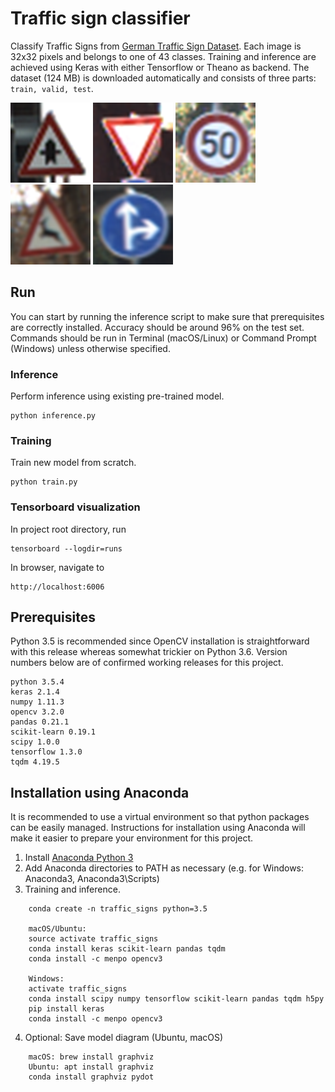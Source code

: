# Traffic sign classifier
Classify Traffic Signs from [German Traffic Sign Dataset](http://benchmark.ini.rub.de/?section=gtsrb&subsection=dataset).
Each image is 32x32 pixels and belongs to one of 43 classes. Training and inference are achieved using Keras with either Tensorflow or Theano as backend.
The dataset (124 MB) is downloaded automatically and consists of three parts: `train, valid, test`.

![70](examples/sign_00070.png)
![178](examples/sign_00178.png)
![195](examples/sign_00195.png)
![323](examples/sign_00323.png)
![987](examples/sign_00987.png)

## Run
You can start by running the inference script to make sure that prerequisites are correctly installed. Accuracy should be around 96% on the test set.
Commands should be run in Terminal (macOS/Linux) or Command Prompt (Windows) unless otherwise specified.

### Inference
Perform inference using existing pre-trained model.

    python inference.py

### Training
Train new model from scratch.

    python train.py
    
### Tensorboard visualization
In project root directory, run

    tensorboard --logdir=runs
    
In browser, navigate to
    
    http://localhost:6006

## Prerequisites

Python 3.5 is recommended since OpenCV installation is straightforward with this release whereas somewhat trickier on Python 3.6.
Version numbers below are of confirmed working releases for this project.

    python 3.5.4
    keras 2.1.4    
    numpy 1.11.3
    opencv 3.2.0
    pandas 0.21.1
    scikit-learn 0.19.1
    scipy 1.0.0
    tensorflow 1.3.0
    tqdm 4.19.5
    

## Installation using Anaconda
It is recommended to use a virtual environment so that python packages can be easily managed.
Instructions for installation using Anaconda will make it easier to prepare your environment for this project.

1. Install [Anaconda Python 3](https://www.continuum.io/downloads)
2. Add Anaconda directories to PATH as necessary (e.g. for Windows: Anaconda3, Anaconda3\\Scripts)
3. Training and inference.
```
    conda create -n traffic_signs python=3.5

    macOS/Ubuntu:
    source activate traffic_signs
    conda install keras scikit-learn pandas tqdm
    conda install -c menpo opencv3

    Windows:
    activate traffic_signs
    conda install scipy numpy tensorflow scikit-learn pandas tqdm h5py
    pip install keras
    conda install -c menpo opencv3
```
4. Optional: Save model diagram (Ubuntu, macOS)
```
    macOS: brew install graphviz
    Ubuntu: apt install graphviz
    conda install graphviz pydot
```
